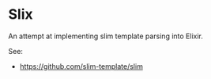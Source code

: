 Slix
====

An attempt at implementing slim template parsing into Elixir.

See:

 - https://github.com/slim-template/slim
